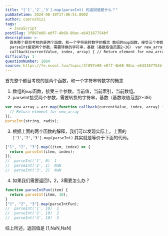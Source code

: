 ```yaml
---
title: "['1','2','3'].map(parseInt) 的返回值是什么？"
pubDatetime: 2024-08-10T17:06:51.000Z
author: caorushizi
tags:
  - JavaScript
postSlug: 3f897e08-e0f7-4b68-90ac-e643167754bf
description: >-
  首先整个题目考校的是两个函数，和一个字符串转数字的概念 数组的map函数，接受三个参数，当前值，当前索引，当前数组。
  parseInt接受两个参数，需要转换的字符串，基数（基数取值范围2~36） var new_array = arr.map(function
  callback(currentValue, index, array) { // Return element for new_arra
difficulty: 1
questionNumber: 1864
source: https://fe.ecool.fun/topic/3f897e08-e0f7-4b68-90ac-e643167754bf
---
```


首先整个题目考校的是两个函数，和一个字符串转数字的概念

1. 数组的`map`函数，接受三个参数，当前值，当前索引，当前数组。
2. parseInt接受两个参数，需要转换的字符串，基数（基数取值范围2\~36）

```js
var new_array = arr.map(function callback(currentValue, index, array) {
  // Return element for new_array
});
parseInt(string, radix);
```

3. 根据上面的两个函数的解释，我们可以发现实际上，上面的`['1','2','3'].map(parseInt)` 其实就是等价于下面的代码。

```js
["1", "2", "3"].map((item, index) => {
  return parseInt(item, index);
});
//  parseInt('1', 0)  1
//  parseInt('2', 1)  NaN
//  parseInt('3', 2)  NaN
```

4. 如果我们需要返回1，2，3需要怎么办？

```js
function parseIntFun(item) {
  return parseInt(item, 10);
}
["1", "2", "3"].map(parseIntFun);
//  parseInt('1', 10)  1
//  parseInt('2', 10)  2
//  parseInt('3', 10)  3
```

综上所述，返回值是 [1,NaN,NaN]
